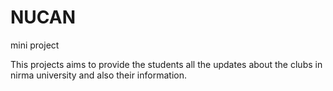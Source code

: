 # NUCAN
mini project

This projects aims to provide the students all the updates about the clubs in nirma university and also their information.
